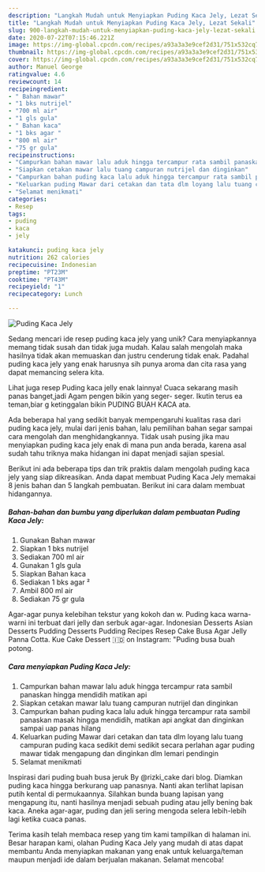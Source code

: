 ```yaml
---
description: "Langkah Mudah untuk Menyiapkan Puding Kaca Jely, Lezat Sekali"
title: "Langkah Mudah untuk Menyiapkan Puding Kaca Jely, Lezat Sekali"
slug: 900-langkah-mudah-untuk-menyiapkan-puding-kaca-jely-lezat-sekali
date: 2020-07-22T07:15:46.221Z
image: https://img-global.cpcdn.com/recipes/a93a3a3e9cef2d31/751x532cq70/puding-kaca-jely-foto-resep-utama.jpg
thumbnail: https://img-global.cpcdn.com/recipes/a93a3a3e9cef2d31/751x532cq70/puding-kaca-jely-foto-resep-utama.jpg
cover: https://img-global.cpcdn.com/recipes/a93a3a3e9cef2d31/751x532cq70/puding-kaca-jely-foto-resep-utama.jpg
author: Manuel George
ratingvalue: 4.6
reviewcount: 14
recipeingredient:
- " Bahan mawar"
- "1 bks nutrijel"
- "700 ml air"
- "1 gls gula"
- " Bahan kaca"
- "1 bks agar "
- "800 ml air"
- "75 gr gula"
recipeinstructions:
- "Campurkan bahan mawar lalu aduk hingga tercampur rata sambil panaskan hingga mendidih matikan api"
- "Siapkan cetakan mawar lalu tuang campuran nutrijel dan dinginkan"
- "Campurkan bahan puding kaca lalu aduk hingga tercampur rata sambil panaskan masak hingga mendidih, matikan api angkat dan dinginkan sampai uap panas hilang"
- "Keluarkan puding Mawar dari cetakan dan tata dlm loyang lalu tuang campuran puding kaca sedikit demi sedikit secara perlahan agar puding mawar tidak mengapung dan dinginkan dlm lemari pendingin"
- "Selamat menikmati"
categories:
- Resep
tags:
- puding
- kaca
- jely

katakunci: puding kaca jely 
nutrition: 262 calories
recipecuisine: Indonesian
preptime: "PT23M"
cooktime: "PT43M"
recipeyield: "1"
recipecategory: Lunch

---
```



![Puding Kaca Jely](https://img-global.cpcdn.com/recipes/a93a3a3e9cef2d31/751x532cq70/puding-kaca-jely-foto-resep-utama.jpg)

Sedang mencari ide resep puding kaca jely yang unik? Cara menyiapkannya memang tidak susah dan tidak juga mudah. Kalau salah mengolah maka hasilnya tidak akan memuaskan dan justru cenderung tidak enak. Padahal puding kaca jely yang enak harusnya sih punya aroma dan cita rasa yang dapat memancing selera kita.

Lihat juga resep Puding kaca jelly enak lainnya! Cuaca sekarang masih panas banget,jadi Agam pengen bikin yang seger- seger. Ikutin terus ea teman,biar g ketinggalan bikin PUDING BUAH KACA ata.

Ada beberapa hal yang sedikit banyak mempengaruhi kualitas rasa dari puding kaca jely, mulai dari jenis bahan, lalu pemilihan bahan segar sampai cara mengolah dan menghidangkannya. Tidak usah pusing jika mau menyiapkan puding kaca jely enak di mana pun anda berada, karena asal sudah tahu triknya maka hidangan ini dapat menjadi sajian spesial.


Berikut ini ada beberapa tips dan trik praktis dalam mengolah puding kaca jely yang siap dikreasikan. Anda dapat membuat Puding Kaca Jely memakai 8 jenis bahan dan 5 langkah pembuatan. Berikut ini cara dalam membuat hidangannya.

<!--inarticleads1-->

##### Bahan-bahan dan bumbu yang diperlukan dalam pembuatan Puding Kaca Jely:

1. Gunakan  Bahan mawar
1. Siapkan 1 bks nutrijel
1. Sediakan 700 ml air
1. Gunakan 1 gls gula
1. Siapkan  Bahan kaca
1. Sediakan 1 bks agar ²
1. Ambil 800 ml air
1. Sediakan 75 gr gula


Agar-agar punya kelebihan tekstur yang kokoh dan w. Puding kaca warna-warni ini terbuat dari jelly dan serbuk agar-agar. Indonesian Desserts Asian Desserts Pudding Desserts Pudding Recipes Resep Cake Busa Agar Jelly Panna Cotta. Kue Cake Dessert 🇮🇩 on Instagram: &#34;Puding busa buah potong. 

<!--inarticleads2-->

##### Cara menyiapkan Puding Kaca Jely:

1. Campurkan bahan mawar lalu aduk hingga tercampur rata sambil panaskan hingga mendidih matikan api
1. Siapkan cetakan mawar lalu tuang campuran nutrijel dan dinginkan
1. Campurkan bahan puding kaca lalu aduk hingga tercampur rata sambil panaskan masak hingga mendidih, matikan api angkat dan dinginkan sampai uap panas hilang
1. Keluarkan puding Mawar dari cetakan dan tata dlm loyang lalu tuang campuran puding kaca sedikit demi sedikit secara perlahan agar puding mawar tidak mengapung dan dinginkan dlm lemari pendingin
1. Selamat menikmati


Inspirasi dari puding buah busa jeruk By @rizki_cake dari blog. Diamkan puding kaca hingga berkurang uap panasnya. Nanti akan terlihat lapisan putih kental di permukaannya. Silahkan bunda buang lapisan yang mengapung itu, nanti hasilnya menjadi sebuah puding atau jelly bening bak kaca. Aneka agar-agar, puding dan jeli sering mengoda selera lebih-lebih lagi ketika cuaca panas. 

Terima kasih telah membaca resep yang tim kami tampilkan di halaman ini. Besar harapan kami, olahan Puding Kaca Jely yang mudah di atas dapat membantu Anda menyiapkan makanan yang enak untuk keluarga/teman maupun menjadi ide dalam berjualan makanan. Selamat mencoba!
